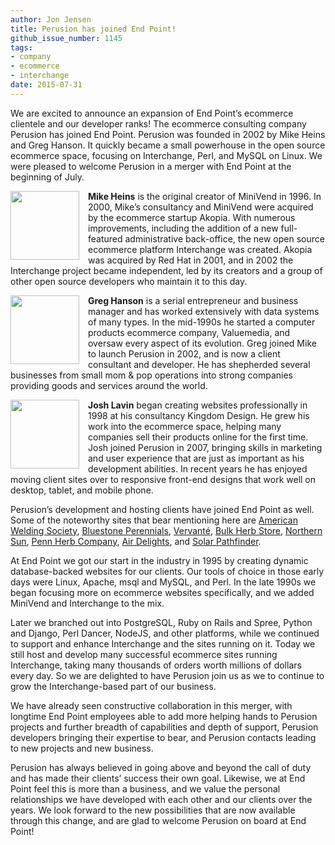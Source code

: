 ```yaml
---
author: Jon Jensen
title: Perusion has joined End Point!
github_issue_number: 1145
tags:
- company
- ecommerce
- interchange
date: 2015-07-31
---
```


We are excited to announce an expansion of End Point’s ecommerce clientele and our developer ranks! The ecommerce consulting company Perusion has joined End Point. Perusion was founded in 2002 by Mike Heins and Greg Hanson. It quickly became a small powerhouse in the open source ecommerce space, focusing on Interchange, Perl, and MySQL on Linux. We were pleased to welcome Perusion in a merger with End Point at the beginning of July.

<img src="/blog/2015/07/perusion-has-joined-end-point/image-0.jpg" style="width: 110px; height: 110px; float: left; margin-right: 1em"/>**Mike Heins** is the original creator of MiniVend in 1996. In 2000, Mike’s consultancy and MiniVend were acquired by the ecommerce startup Akopia. With numerous improvements, including the addition of a new full-featured administrative back-office, the new open source ecommerce platform Interchange was created. Akopia was acquired by Red Hat in 2001, and in 2002 the Interchange project became independent, led by its creators and a group of other open source developers who maintain it to this day.

<img src="/blog/2015/07/perusion-has-joined-end-point/image-1.jpg" style="width: 110px; height: 110px; float: left; margin-right: 1em"/>**Greg Hanson** is a serial entrepreneur and business manager and has worked extensively with data systems of many types. In the mid-1990s he started a computer products ecommerce company, Valuemedia, and oversaw every aspect of its evolution. Greg joined Mike to launch Perusion in 2002, and is now a client consultant and developer. He has shepherded several businesses from small mom & pop operations into strong companies providing goods and services around the world.

<img src="/blog/2015/07/perusion-has-joined-end-point/image-2.jpg" style="width: 110px; height: 110px; float: left; margin-right: 1em"/>**Josh Lavin** began creating websites professionally in 1998 at his consultancy Kingdom Design. He grew his work into the ecommerce space, helping many companies sell their products online for the first time. Josh joined Perusion in 2007, bringing skills in marketing and user experience that are just as important as his development abilities. In recent years he has enjoyed moving client sites over to responsive front-end designs that work well on desktop, tablet, and mobile phone.

Perusion’s development and hosting clients have joined End Point as well. Some of the noteworthy sites that bear mentioning here are [American Welding Society](https://www.aws.org/), [Bluestone Perennials](https://www.bluestoneperennials.com/), [Vervanté](http://store.vervante.com/), [Bulk Herb Store](https://www.bulkherbstore.com/), [Northern Sun](http://www.northernsun.com/), [Penn Herb Company](http://www.pennherb.com/), [Air Delights](http://www.airdelights.com/), and [Solar Pathfinder](https://www.solarpathfinder.com/).

At End Point we got our start in the industry in 1995 by creating dynamic database-backed websites for our clients. Our tools of choice in those early days were Linux, Apache, msql and MySQL, and Perl. In the late 1990s we began focusing more on ecommerce websites specifically, and we added MiniVend and Interchange to the mix.

Later we branched out into PostgreSQL, Ruby on Rails and Spree, Python and Django, Perl Dancer, NodeJS, and other platforms, while we continued to support and enhance Interchange and the sites running on it. Today we still host and develop many successful ecommerce sites running Interchange, taking many thousands of orders worth millions of dollars every day. So we are delighted to have Perusion join us as we to continue to grow the Interchange-based part of our business.

We have already seen constructive collaboration in this merger, with longtime End Point employees able to add more helping hands to Perusion projects and further breadth of capabilities and depth of support, Perusion developers bringing their expertise to bear, and Perusion contacts leading to new projects and new business.

Perusion has always believed in going above and beyond the call of duty and has made their clients’ success their own goal. Likewise, we at End Point feel this is more than a business, and we value the personal relationships we have developed with each other and our clients over the years. We look forward to the new possibilities that are now available through this change, and are glad to welcome Perusion on board at End Point!
